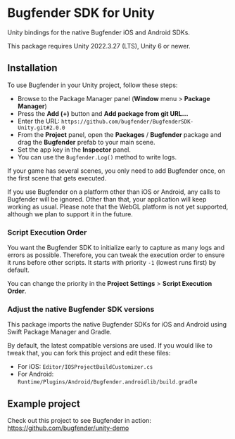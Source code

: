 # Bugfender SDK for Unity

Unity bindings for the native Bugfender iOS and Android SDKs.

This package requires Unity 2022.3.27 (LTS), Unity 6 or newer.

## Installation

To use Bugfender in your Unity project, follow these steps:
 * Browse to the Package Manager panel (**Window** menu > **Package Manager**)
 * Press the **Add (+)** button and **Add package from git URL...**
 * Enter the URL: `https://github.com/bugfender/BugfenderSDK-Unity.git#2.0.0`
 * From the **Project** panel, open the **Packages** / **Bugfender** package and drag the **Bugfender** prefab to your main scene. 
 * Set the app key in the **Inspector** panel.
 * You can use the `Bugfender.Log()` method to write logs.

If your game has several scenes, you only need to add Bugfender once, on the first scene that gets executed.

If you use Bugfender on a platform other than iOS or Android, any calls to Bugfender will be ignored. Other than that, your application will keep working as usual. Please note that the WebGL platform is not yet supported, although we plan to support it in the future.

### Script Execution Order
You want the Bugfender SDK to initialize early to capture as many logs and errors as possible. Therefore, you can tweak the execution order to ensure it runs before other scripts. It starts with priority `-1` (lowest runs first) by default.

You can change the priority in the **Project Settings** > **Script Execution Order**.

### Adjust the native Bugfender SDK versions
This package imports the native Bugfender SDKs for iOS and Android using Swift Package Manager and Gradle.

By default, the latest compatible versions are used. If you would like to tweak that, you can fork this project and edit these files:

* For iOS: `Editor/IOSProjectBuildCustomizer.cs`
* For Android: `Runtime/Plugins/Android/Bugfender.androidlib/build.gradle`

## Example project
Check out this project to see Bugfender in action: https://github.com/bugfender/unity-demo

